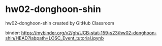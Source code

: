 # hw02-donghoon-shin
hw02-donghoon-shin created by GitHub Classroom

binder: https://mybinder.org/v2/gh/UCB-stat-159-s23/hw02-donghoon-shin/HEAD?labpath=LOSC_Event_tutorial.ipynb 
